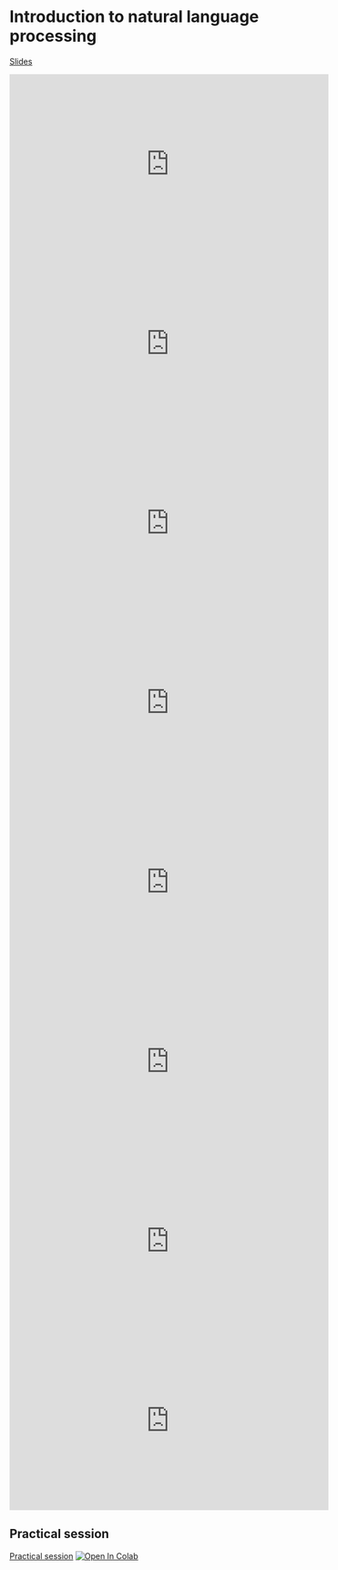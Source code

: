 # Introduction to natural language processing

[Slides](https://docs.google.com/presentation/d/1cQA_sqzP3VEisP3mClnzmdFw1YzA9u39qLNvdBORKyg/edit?usp=sharing)

<iframe width="560" height="315" src="https://www.youtube.com/embed/xA4xadv-Ki4?si=qCbzB0NrfAd_hQ_g" title="YouTube video player" frameborder="0" allow="accelerometer; autoplay; clipboard-write; encrypted-media; gyroscope; picture-in-picture; web-share" allowfullscreen></iframe>

<iframe width="560" height="315" src="https://www.youtube.com/embed/vKVQ2VtHlIw?si=-FCtCBNRXxiE8XTv" title="YouTube video player" frameborder="0" allow="accelerometer; autoplay; clipboard-write; encrypted-media; gyroscope; picture-in-picture; web-share" allowfullscreen></iframe>

<iframe width="560" height="315" src="https://www.youtube.com/embed/GtG8LSdBxms?si=SumoK1H2m8rxkw_I" title="YouTube video player" frameborder="0" allow="accelerometer; autoplay; clipboard-write; encrypted-media; gyroscope; picture-in-picture; web-share" allowfullscreen></iframe>

<iframe width="560" height="315" src="https://www.youtube.com/embed/8SmCXhxEPBY?si=WuK5r1wxsI-xTUjr" title="YouTube video player" frameborder="0" allow="accelerometer; autoplay; clipboard-write; encrypted-media; gyroscope; picture-in-picture; web-share" allowfullscreen></iframe>

<iframe width="560" height="315" src="https://www.youtube.com/embed/zOLgQnBrfxk?si=Kl8PZouw02c0tD0r" title="YouTube video player" frameborder="0" allow="accelerometer; autoplay; clipboard-write; encrypted-media; gyroscope; picture-in-picture; web-share" allowfullscreen></iframe>

<iframe width="560" height="315" src="https://www.youtube.com/embed/ZZx6lkPoqoc?si=b_6Gvu4DneJzNgON" title="YouTube video player" frameborder="0" allow="accelerometer; autoplay; clipboard-write; encrypted-media; gyroscope; picture-in-picture; web-share" allowfullscreen></iframe>

<iframe width="560" height="315" src="https://www.youtube.com/embed/ZUWkkfR7raA?si=ZO72B5Hbq27vdsM0" title="YouTube video player" frameborder="0" allow="accelerometer; autoplay; clipboard-write; encrypted-media; gyroscope; picture-in-picture; web-share" allowfullscreen></iframe>

<iframe width="560" height="315" src="https://www.youtube.com/embed/FxKSQXQ_BEg?si=dV0ege-qyGcNYN5M" title="YouTube video player" frameborder="0" allow="accelerometer; autoplay; clipboard-write; encrypted-media; gyroscope; picture-in-picture; web-share" allowfullscreen></iframe>



## Practical session

[Practical session](https://minhaskamal.github.io/DownGit/#/home?url=https://github.com/DavidBert/AIF2024/blob/main/nlp/AIF_nlp.ipynb)
[![Open In Colab](https://colab.research.google.com/assets/colab-badge.svg)](https://colab.research.google.com/github/DavidBert/AIF2024/blob/main/nlp/AIF_nlp.ipynb)

<!-- [Solution](https://minhaskamal.github.io/DownGit/#/home?url=https://github.com/wikistat/AI-Frameworks/blob/website/code/nlp/INSA_NLP_TP_solutions.ipynb)
[![Open In Colab](https://colab.research.google.com/assets/colab-badge.svg)](https://colab.research.google.com/github/wikistat/AI-Frameworks/blob/website/code/nlp/INSA_NLP_TP_solutions.ipynb)

Additional resource: TP on neural translation with PyTorch (taken from Supaero SDD NLP course) [![Open In Colab](https://colab.research.google.com/assets/colab-badge.svg)](https://colab.research.google.com/github/wikistat/AI-Frameworks/blob/website/code/nlp/Natural_Language_Generation_pyTorch.ipynb) -->